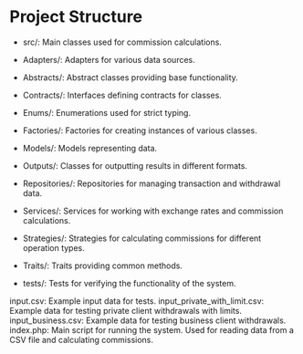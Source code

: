 # Project Structure

- src/: Main classes used for commission calculations.

- Adapters/: Adapters for various data sources.
- Abstracts/: Abstract classes providing base functionality.
- Contracts/: Interfaces defining contracts for classes.
- Enums/: Enumerations used for strict typing.
- Factories/: Factories for creating instances of various classes.
- Models/: Models representing data.
- Outputs/: Classes for outputting results in different formats.
- Repositories/: Repositories for managing transaction and withdrawal data.
- Services/: Services for working with exchange rates and commission calculations.
- Strategies/: Strategies for calculating commissions for different operation types.
- Traits/: Traits providing common methods.
- tests/: Tests for verifying the functionality of the system.

input.csv: Example input data for tests.
input_private_with_limit.csv: Example data for testing private client withdrawals with limits.
input_business.csv: Example data for testing business client withdrawals.
index.php: Main script for running the system. Used for reading data from a CSV file and calculating commissions.